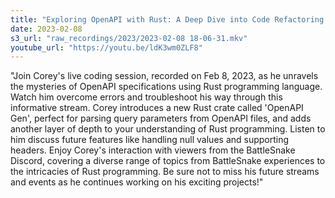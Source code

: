 ```yaml
---
title: "Exploring OpenAPI with Rust: A Deep Dive into Code Refactoring | Corey's Live Stream, Feb 2023"
date: 2023-02-08
s3_url: "raw_recordings/2023/2023-02-08 18-06-31.mkv"
youtube_url: "https://youtu.be/ldK3wm0ZLF8"
---
```


"Join Corey's live coding session, recorded on Feb 8, 2023, as he unravels the mysteries of OpenAPI specifications using Rust programming language. Watch him overcome errors and troubleshoot his way through this informative stream. Corey introduces a new Rust crate called 'OpenAPI Gen', perfect for parsing query parameters from OpenAPI files, and adds another layer of depth to your understanding of Rust programming. Listen to him discuss future features like handling null values and supporting headers. Enjoy Corey's interaction with viewers from the BattleSnake Discord, covering a diverse range of topics from BattleSnake experiences to the intricacies of Rust programming. Be sure not to miss his future streams and events as he continues working on his exciting projects!"
